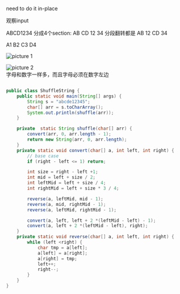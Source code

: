 need to do it in-place

观察input

ABCD1234
分成4个section:
AB CD 12 34
                    分段翻转都是
AB 12 CD 34

A1 B2 C3 D4

![picture 1](https://i.loli.net/2021/09/10/pmKc2ea35EFtd1D.png)  


![picture 2](https://i.loli.net/2021/09/10/HeSJKCxE81g2i5u.png)  
字母和数字一样多，而且字母必须在数字左边



```java

public class ShuffleString {
    public static void main(String[] args) {
        String s = "abcde12345";
        char[] arr = s.toCharArray();
        System.out.println(shuffle(arr));
    }

    private  static String shuffle(char[] arr) {
        convert(arr, 0, arr.length - 1);
        return new String(arr, 0, arr.length);
    }
    private static void convert(char[] a, int left, int right) {
        // base case
        if (right - left <= 1) return;

        int size = right - left +1;
        int mid = left + size / 2;
        int leftMid = left + size / 4;
        int rightMid = left + size * 3 / 4;

        reverse(a, leftMid, mid - 1);
        reverse(a, mid, rightMid - 1);
        reverse(a, leftMid, rightMid - 1);

        convert(a, left, left + 2 *(leftMid - left) - 1);
        convert(a, left + 2 *(leftMid - left), right);
    }
    private static void reverse(char[] a, int left, int right) {
        while (left <right) {
            char tmp = a[left];
            a[left] = a[right];
            a[right] = tmp;
            left++;
            right--;
        }
    }
}

```